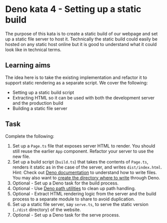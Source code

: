 # Deno kata 4 - Setting up a static build

The purpose of this kata is to create a static build of our webpage and set up a static file server to host it. Technically the static build could easily be hosted on any static host online but it is good to understand what it could look like in technical terms.

## Learning aims

The idea here is to take the existing implementation and refactor it to support static rendering as a separate script. We cover the following:

* Setting up a static build script
* Extracting HTML so it can be used with both the development server and the production build
* Building a static file server

## Task

Complete the following:

1. Set up a `Page.ts` file that exposes server HTML to render. You should still reuse the earlier `App` component. Refactor your server to use the new file.
2. Set up a build script (`build.ts`) that takes the contents of `Page.ts`, renders it static as in the case of the server, and writes `dist/index.html`. Hint: Check out [Deno documentation](https://deno.land/manual@v1.31.1/examples/read_write_files) to understand how to write files. You may also want to [create the directory where to write](https://examples.deno.land/create-remove-directories) through Deno.
3. Optional - Set up a Deno task for the build process.
4. Optional - Use [Deno path utilities](https://deno.land/std/path/mod.ts) to clean up path handling.
5. Optional - Extract HTML rendering logic from the server and the build process to a separate module to share to avoid duplication.
6. Set up a static file server, say `serve.ts`, to serve the static version (`./dist` directory) of the website.
7. Optional - Set up a Deno task for the serve process.
